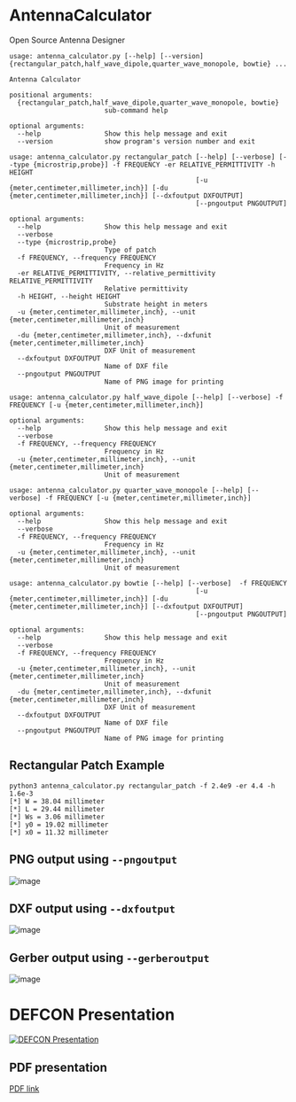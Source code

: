 # AntennaCalculator

Open Source Antenna Designer

```
usage: antenna_calculator.py [--help] [--version] {rectangular_patch,half_wave_dipole,quarter_wave_monopole, bowtie} ...

Antenna Calculator

positional arguments:
  {rectangular_patch,half_wave_dipole,quarter_wave_monopole, bowtie}
                        sub-command help

optional arguments:
  --help                Show this help message and exit
  --version             show program's version number and exit
```

```
usage: antenna_calculator.py rectangular_patch [--help] [--verbose] [--type {microstrip,probe}] -f FREQUENCY -er RELATIVE_PERMITTIVITY -h HEIGHT
                                               [-u {meter,centimeter,millimeter,inch}] [-du {meter,centimeter,millimeter,inch}] [--dxfoutput DXFOUTPUT]
                                               [--pngoutput PNGOUTPUT]

optional arguments:
  --help                Show this help message and exit
  --verbose
  --type {microstrip,probe}
                        Type of patch
  -f FREQUENCY, --frequency FREQUENCY
                        Frequency in Hz
  -er RELATIVE_PERMITTIVITY, --relative_permittivity RELATIVE_PERMITTIVITY
                        Relative permittivity
  -h HEIGHT, --height HEIGHT
                        Substrate height in meters
  -u {meter,centimeter,millimeter,inch}, --unit {meter,centimeter,millimeter,inch}
                        Unit of measurement
  -du {meter,centimeter,millimeter,inch}, --dxfunit {meter,centimeter,millimeter,inch}
                        DXF Unit of measurement
  --dxfoutput DXFOUTPUT
                        Name of DXF file
  --pngoutput PNGOUTPUT
                        Name of PNG image for printing
```
```
usage: antenna_calculator.py half_wave_dipole [--help] [--verbose] -f FREQUENCY [-u {meter,centimeter,millimeter,inch}]

optional arguments:
  --help                Show this help message and exit
  --verbose
  -f FREQUENCY, --frequency FREQUENCY
                        Frequency in Hz
  -u {meter,centimeter,millimeter,inch}, --unit {meter,centimeter,millimeter,inch}
                        Unit of measurement
```
```
usage: antenna_calculator.py quarter_wave_monopole [--help] [--verbose] -f FREQUENCY [-u {meter,centimeter,millimeter,inch}]

optional arguments:
  --help                Show this help message and exit
  --verbose
  -f FREQUENCY, --frequency FREQUENCY
                        Frequency in Hz
  -u {meter,centimeter,millimeter,inch}, --unit {meter,centimeter,millimeter,inch}
                        Unit of measurement
```
```
usage: antenna_calculator.py bowtie [--help] [--verbose]  -f FREQUENCY 
                                               [-u {meter,centimeter,millimeter,inch}] [-du {meter,centimeter,millimeter,inch}] [--dxfoutput DXFOUTPUT]
                                               [--pngoutput PNGOUTPUT]

optional arguments:
  --help                Show this help message and exit
  --verbose
  -f FREQUENCY, --frequency FREQUENCY
                        Frequency in Hz
  -u {meter,centimeter,millimeter,inch}, --unit {meter,centimeter,millimeter,inch}
                        Unit of measurement
  -du {meter,centimeter,millimeter,inch}, --dxfunit {meter,centimeter,millimeter,inch}
                        DXF Unit of measurement
  --dxfoutput DXFOUTPUT
                        Name of DXF file
  --pngoutput PNGOUTPUT
                        Name of PNG image for printing
```

## Rectangular Patch Example

```
python3 antenna_calculator.py rectangular_patch -f 2.4e9 -er 4.4 -h 1.6e-3
[*] W = 38.04 millimeter
[*] L = 29.44 millimeter
[*] Ws = 3.06 millimeter
[*] y0 = 19.02 millimeter
[*] x0 = 11.32 millimeter
```

## PNG output using `--pngoutput`

![image](https://user-images.githubusercontent.com/18094862/184426961-36c21cbd-9cff-4c4b-a275-a81e187ce86c.png)

## DXF output using `--dxfoutput`

![image](https://user-images.githubusercontent.com/18094862/184427196-34eb8369-11e8-48cb-9426-3251ef8c7e84.png)

## Gerber output using `--gerberoutput`
![image](https://user-images.githubusercontent.com/18094862/187831470-c8cb4801-b0c9-44e2-acc7-454ad2d03f37.png)

# DEFCON Presentation
[![DEFCON Presentation](https://i.ytimg.com/vi/7mciNPmT1KE/hqdefault.jpg)](https://www.youtube.com/watch?v=7mciNPmT1KE "DEF CON 30 RF Village - Erwin Karincic - Have a SDR? - Design and make your own antennas")
## PDF presentation
[PDF link](https://github.com/Dollarhyde/AntennaCalculator/blob/main/Have%20a%20Software%20Defined%20Radio%20-%20Design%20and%20make%20your%20own%20antennas.pdf)
